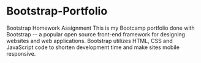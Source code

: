 # Bootstrap-Portfolio
Bootstrap Homework Assignment
This is my Bootcamp portfolio done with Bootstrap -- a popular open source front-end framework for designing websites and web applications. Bootstrap utilizes HTML, CSS and JavaScript code to shorten development time and make sites mobile responsive.
